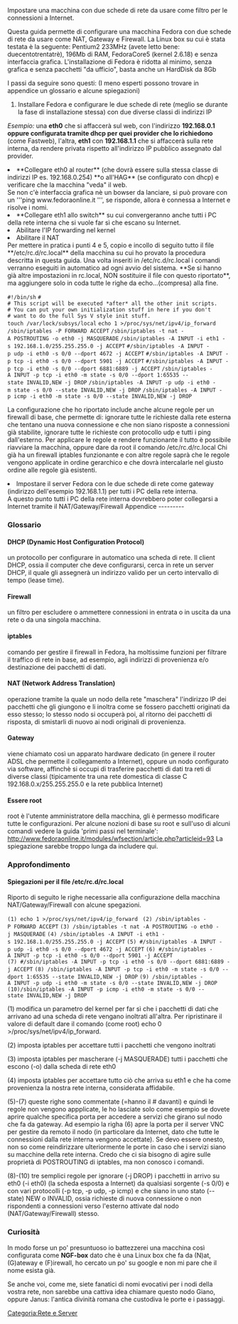 Impostare una macchina con due schede di rete da usare come filtro per le connessioni a Internet.

Questa guida permette di configurare una macchina Fedora con due schede di rete da usare come NAT, Gateway e Firewall.
La Linux box su cui è stata testata è la seguente: Pentium2 233MHz (avete letto bene: duecentotrentatrè), 196Mb di RAM, FedoraCore5 (kernel 2.6.18) e senza interfaccia grafica.
L'installazione di Fedora è ridotta al minimo, senza grafica e senza pacchetti "da ufficio", basta anche un HardDisk da 8Gb

I passi da seguire sono questi:
(I meno esperti possono trovare in appendice un glossario e alcune spiegazioni)

1.  Installare Fedora e configurare le due schede di rete (meglio se durante la fase di installazione stessa) con due diverse classi di indirizzi IP

*Esempio:* una **eth0** che si affaccerà sul web, con l'indirizzo **192.168.0.1 oppure configurata tramite dhcp per quei provider che lo richiedono** (come Fastweb), l'altra, **eth1** con **192.168.1.1** che si affaccerà sulla rete interna, da rendere privata rispetto all'indirizzo IP pubblico assegnato dal provider.

<li>
**Collegare eth0 al router** (che dovrà essere sulla stessa classe di indirizzi IP es. 192.168.0.254) **o all'HAG** (se configurato con dhcp) e verificare che la macchina "veda" il web.

</li>
Se non c'è interfaccia grafica nè un bowser da lanciare, si può provare con un '''ping www.fedoraonline.it ''', se risponde, allora è connessa a Internet e risolve i nomi.

<li>
**Collegare eth1 allo switch** su cui convergeranno anche tutti i PC della rete interna che si vuole far sì che escano su Internet.

</li>
<li>
Abilitare l'IP forwarding nel kernel

</li>
<li>
Abilitare il NAT

</li>
Per mettere in pratica i punti 4 e 5, copio e incollo di seguito tutto il file **/etc/rc.d/rc.local** della macchina su cui ho provato la procedura descritta in questa guida.
Una volta inseriti in /etc/rc.d/rc.local i comandi verranno eseguiti in automatico ad ogni avvio del sistema.
**Se si hanno già altre impostazioni in rc.local, NON sostituire il file con questo riportato**, ma aggiungere solo in coda tutte le righe da echo...(compresa) alla fine.

`#!/bin/sh`
`#`
`# This script will be executed *after* all the other init scripts.`
`# You can put your own initialization stuff in here if you don't`
`# want to do the full Sys V style init stuff.`
`touch /var/lock/subsys/local`
`echo 1 >/proc/sys/net/ipv4/ip_forward `
`/sbin/iptables -P FORWARD ACCEPT`
`/sbin/iptables -t nat -A POSTROUTING -o eth0 -j MASQUERADE`
`/sbin/iptables -A INPUT -i eth1 -s 192.168.1.0/255.255.255.0 -j ACCEPT`
`#/sbin/iptables -A INPUT -p udp -i eth0 -s 0/0 --dport 4672 -j ACCEPT`
`#/sbin/iptables -A INPUT -p tcp -i eth0 -s 0/0 --dport 5901 -j ACCEPT`
`#/sbin/iptables -A INPUT -p tcp -i eth0 -s 0/0 --dport 6881:6889 -j ACCEPT`
`/sbin/iptables -A INPUT -p tcp -i eth0 -m state -s 0/0 --dport 1:65535 --state INVALID,NEW -j DROP`
`/sbin/iptables -A INPUT -p udp -i eth0 -m state -s 0/0 --state INVALID,NEW -j DROP`
`/sbin/iptables -A INPUT -p icmp -i eth0 -m state -s 0/0 --state INVALID,NEW -j DROP`

La configurazione che ho riportato include anche alcune regole per un firewall di base, che permette di: ignorare tutte le richieste dalla rete esterna che tentano una nuova connessione e che non siano risposte a connessioni già stabilite, ignorare tutte le richieste con protocollo udp e tutti i ping dall'esterno.
Per applicare le regole e rendere funzionante il tutto è possibile riavviare la macchina, oppure dare da root il comando /etc/rc.d/rc.local
Chi già ha un firewall iptables funzionante e con altre regole saprà che le regole vengono applicate in ordine gerarchico e che dovrà intercalarle nel giusto ordine alle regole già esistenti.

<li>
Impostare il server Fedora con le due schede di rete come gateway (indirizzo dell'esempio 192.168.1.1) per tutti i PC della rete interna.

</li>
A questo punto tutti i PC della rete interna dovrebbero poter collegarsi a Internet tramite il NAT/Gateway/Firewall

</ol>
Appendice
---------

### Glossario

#### DHCP (Dynamic Host Configuration Protocol)

un protocollo per configurare in automatico una scheda di rete. Il client DHCP, ossia il computer che deve configurarsi, cerca in rete un server DHCP, il quale gli assegnerà un indirizzo valido per un certo intervallo di tempo (lease time).

#### Firewall

un filtro per escludere o ammettere connessioni in entrata o in uscita da una rete o da una singola macchina.

#### iptables

comando per gestire il firewall in Fedora, ha moltissime funzioni per filtrare il traffico di rete in base, ad esempio, agli indirizzi di provenienza e/o destinazione dei pacchetti di dati.

#### NAT (Network Address Translation)

operazione tramite la quale un nodo della rete "maschera" l'indirizzo IP dei pacchetti che gli giungono e li inoltra come se fossero pacchetti originati da esso stesso; lo stesso nodo si occuperà poi, al ritorno dei pacchetti di risposta, di smistarli di nuovo ai nodi originali di provenienza.

#### Gateway

viene chiamato così un apparato hardware dedicato (in genere il router ADSL che permette il collegamento a Internet), oppure un nodo configurato via software, affinchè si occupi di trasferire pacchetti di dati tra reti di diverse classi (tipicamente tra una rete domestica di classe C 192.168.0.x/255.255.255.0 e la rete pubblica Internet)

#### Essere root

root è l'utente amministratore della macchina, gli è permesso modificare tutte le configurazioni. Per alcune nozioni di base su root e sull'uso di alcuni comandi vedere la guida 'primi passi nel terminale': <http://www.fedoraonline.it/modules/wfsection/article.php?articleid=93> La spiegazione sarebbe troppo lunga da includere qui.

### Approfondimento

#### Spiegazioni per il file /etc/rc.d/rc.local

Riporto di seguito le righe necessarie alla configurazione della macchina NAT/Gateway/Firewall con alcune spegazioni.

`(1) echo 1 >/proc/sys/net/ipv4/ip_forward `
`(2) /sbin/iptables -P FORWARD ACCEPT`
`(3) /sbin/iptables -t nat -A POSTROUTING -o eth0 -j MASQUERADE`
`(4) /sbin/iptables -A INPUT -i eth1 -s 192.168.1.0/255.255.255.0 -j ACCEPT`
`(5) #/sbin/iptables -A INPUT -p udp -i eth0 -s 0/0 --dport 4672 -j ACCEPT`
`(6) #/sbin/iptables -A INPUT -p tcp -i eth0 -s 0/0 --dport 5901 -j ACCEPT`
`(7) #/sbin/iptables -A INPUT -p tcp -i eth0 -s 0/0 --dport 6881:6889 -j ACCEPT`
`(8) /sbin/iptables -A INPUT -p tcp -i eth0 -m state -s 0/0 --dport 1:65535 --state INVALID,NEW -j DROP`
`(9) /sbin/iptables -A INPUT -p udp -i eth0 -m state -s 0/0 --state INVALID,NEW -j DROP`
`(10)/sbin/iptables -A INPUT -p icmp -i eth0 -m state -s 0/0 --state INVALID,NEW -j DROP`

(1) modifica un parametro del kernel per far sì che i pacchetti di dati che arrivano ad una scheda di rete vengano inoltrati all'altra. Per ripristinare il valore di default dare il comando (come root) echo 0 &gt;/proc/sys/net/ipv4/ip\_forward.

(2) imposta iptables per accettare tutti i pacchetti che vengono inoltrati

(3) imposta iptables per mascherare (-j MASQUERADE) tutti i pacchetti che escono (-o) dalla scheda di rete eth0

(4) imposta iptables per accettare tutto ciò che arriva su eth1 e che ha come provenienza la nostra rete interna, considerata affidabile.

(5)-(7) queste righe sono commentate (=hanno il \# davanti) e quindi le regole non vengono appplicate, le ho lasciate solo come esempio se dovete aprire qualche specifica porta per accedere a servizi che girano sul nodo che fa da gateway. Ad esempio la righa (6) apre la porta per il server VNC per gestire da remoto il nodo (in particolare da Internet, dato che tutte le connessioni dalla rete interna vengono accettate).
Se devo essere onesto, non so come reindirizzare ulteriormente le porte in caso che i servizi siano su macchine della rete interna. Credo che ci sia bisogno di agire sulle proprietà di POSTROUTING di iptables, ma non conosco i comandi.

(8)-(10) tre semplici regole per ignorare (-j DROP) i pacchetti in arrivo su eth0 (-i eth0) (la scheda esposta a Internet) da qualsiasi sorgente (-s 0/0) e con vari protocolli (-p tcp, -p udp, -p icmp) e che siano in uno stato (--state) NEW o INVALID, ossia richieste di nuova connessione o non rispondenti a connessioni verso l'esterno attivate dal nodo (NAT/Gateway/Firewall) stesso.

### Curiosità

In modo forse un po' presuntuoso io battezzerei una macchina così configurata come **NGF-box** dato che è una Linux box che fa da (N)at, (G)ateway e (F)irewall, ho cercato un po' su google e non mi pare che il nome esista già.

Se anche voi, come me, siete fanatici di nomi evocativi per i nodi della vostra rete, non sarebbe una cattiva idea chiamare questo nodo Giano, oppure Janus: l'antica divinità romana che custodiva le porte e i passaggi.

[Categoria:Rete e Server](Categoria:Rete_e_Server "wikilink")
